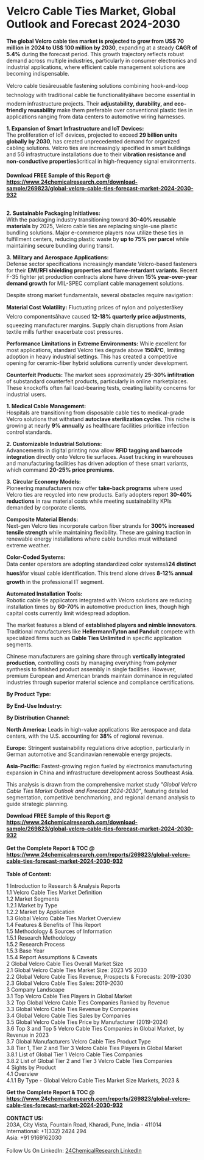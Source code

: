 <h1>Velcro Cable Ties Market, Global Outlook and Forecast 2024-2030</h1><p><strong>The global Velcro cable ties market is projected to grow from US$ 70 million in 2024 to US$ 100 million by 2030</strong>, expanding at a steady <strong>CAGR of 5.4%</strong> during the forecast period. This growth trajectory reflects robust demand across multiple industries, particularly in consumer electronics and industrial applications, where efficient cable management solutions are becoming indispensable.</p><p>Velcro cable tiesâreusable fastening solutions combining hook-and-loop technology with traditional cable tie functionalityâhave become essential in modern infrastructure projects. Their <strong>adjustability, durability, and eco-friendly reusability</strong> make them preferable over conventional plastic ties in applications ranging from data centers to automotive wiring harnesses.</p><p><strong>1. Expansion of Smart Infrastructure and IoT Devices:</strong><br>
The proliferation of IoT devices, projected to exceed <strong>29 billion units globally by 2030</strong>, has created unprecedented demand for organized cabling solutions. Velcro ties are increasingly specified in smart buildings and 5G infrastructure installations due to their <strong>vibration resistance and non-conductive properties</strong>âcritical in high-frequency signal environments.</p><div><b>Download FREE Sample of this Report @ 
            <a href="https://www.24chemicalresearch.com/download-sample/269823/global-velcro-cable-ties-forecast-market-2024-2030-932">
            https://www.24chemicalresearch.com/download-sample/269823/global-velcro-cable-ties-forecast-market-2024-2030-932</a></b></div><br><p><strong>2. Sustainable Packaging Initiatives:</strong><br>
With the packaging industry transitioning toward <strong>30-40% reusable materials</strong> by 2025, Velcro cable ties are replacing single-use plastic bundling solutions. Major e-commerce players now utilize these ties in fulfillment centers, reducing plastic waste by <strong>up to 75% per parcel</strong> while maintaining secure bundling during transit.</p><p><strong>3. Military and Aerospace Applications:</strong><br>
Defense sector specifications increasingly mandate Velcro-based fasteners for their <strong>EMI/RFI shielding properties and flame-retardant variants</strong>. Recent F-35 fighter jet production contracts alone have driven <strong>15% year-over-year demand growth</strong> for MIL-SPEC compliant cable management solutions.</p><p>Despite strong market fundamentals, several obstacles require navigation:</p><p><strong>Material Cost Volatility:</strong> Fluctuating prices of nylon and polyesterâkey Velcro componentsâhave caused <strong>12-18% quarterly price adjustments</strong>, squeezing manufacturer margins. Supply chain disruptions from Asian textile mills further exacerbate cost pressures.</p><p><strong>Performance Limitations in Extreme Environments:</strong> While excellent for most applications, standard Velcro ties degrade above <strong>150Â°C</strong>, limiting adoption in heavy industrial settings. This has created a competitive opening for ceramic-fiber hybrid solutions currently under development.</p><p><strong>Counterfeit Products:</strong> The market sees approximately <strong>25-30% infiltration</strong> of substandard counterfeit products, particularly in online marketplaces. These knockoffs often fail load-bearing tests, creating liability concerns for industrial users.</p><p><strong>1. Medical Cable Management:</strong><br>
Hospitals are transitioning from disposable cable ties to medical-grade Velcro solutions that withstand <strong>autoclave sterilization cycles</strong>. This niche is growing at nearly <strong>9% annually</strong> as healthcare facilities prioritize infection control standards.</p><p><strong>2. Customizable Industrial Solutions:</strong><br>
Advancements in digital printing now allow <strong>RFID tagging and barcode integration</strong> directly onto Velcro tie surfaces. Asset tracking in warehouses and manufacturing facilities has driven adoption of these smart variants, which command <strong>20-25% price premiums</strong>.</p><p><strong>3. Circular Economy Models:</strong><br>
Pioneering manufacturers now offer <strong>take-back programs</strong> where used Velcro ties are recycled into new products. Early adopters report <strong>30-40% reductions</strong> in raw material costs while meeting sustainability KPIs demanded by corporate clients.</p><p><strong>Composite Material Blends:</strong><br>
	Next-gen Velcro ties incorporate carbon fiber strands for <strong>300% increased tensile strength</strong> while maintaining flexibility. These are gaining traction in renewable energy installations where cable bundles must withstand extreme weather.</p><p><strong>Color-Coded Systems:</strong><br>
	Data center operators are adopting standardized color systemsâ<strong>24 distinct hues</strong>âfor visual cable identification. This trend alone drives <strong>8-12% annual growth</strong> in the professional IT segment.</p><p><strong>Automated Installation Tools:</strong><br>
	Robotic cable tie applicators integrated with Velcro solutions are reducing installation times by <strong>60-70%</strong> in automotive production lines, though high capital costs currently limit widespread adoption.</p><p>The market features a blend of <strong>established players and nimble innovators</strong>. Traditional manufacturers like <strong>HellermannTyton and Panduit</strong> compete with specialized firms such as <strong>Cable Ties Unlimited</strong> in specific application segments.</p><p>Chinese manufacturers are gaining share through <strong>vertically integrated production</strong>, controlling costs by managing everything from polymer synthesis to finished product assembly in single facilities. However, premium European and American brands maintain dominance in regulated industries through superior material science and compliance certifications.</p><p><strong>By Product Type:</strong></p><p><strong>By End-Use Industry:</strong></p><p><strong>By Distribution Channel:</strong></p><p><strong>North America:</strong> Leads in high-value applications like aerospace and data centers, with the U.S. accounting for <strong>38%</strong> of regional revenue.</p><p><strong>Europe:</strong> Stringent sustainability regulations drive adoption, particularly in German automotive and Scandinavian renewable energy projects.</p><p><strong>Asia-Pacific:</strong> Fastest-growing region fueled by electronics manufacturing expansion in China and infrastructure development across Southeast Asia.</p><p>This analysis is drawn from the comprehensive market study <em>"Global Velcro Cable Ties Market Outlook and Forecast 2024-2030"</em>, featuring detailed segmentation, competitive benchmarking, and regional demand analysis to guide strategic planning.</p><div><b>Download FREE Sample of this Report @ 
            <a href="https://www.24chemicalresearch.com/download-sample/269823/global-velcro-cable-ties-forecast-market-2024-2030-932">
            https://www.24chemicalresearch.com/download-sample/269823/global-velcro-cable-ties-forecast-market-2024-2030-932</a></b></div><br><div><b>Get the Complete Report & TOC @ 
            <a href="https://www.24chemicalresearch.com/reports/269823/global-velcro-cable-ties-forecast-market-2024-2030-932">
            https://www.24chemicalresearch.com/reports/269823/global-velcro-cable-ties-forecast-market-2024-2030-932</a></b></div><br>
            <b>Table of Content:</b><p>1 Introduction to Research & Analysis Reports<br />
    1.1 Velcro Cable Ties Market Definition<br />
    1.2 Market Segments<br />
        1.2.1 Market by Type<br />
        1.2.2 Market by Application<br />
    1.3 Global Velcro Cable Ties Market Overview<br />
    1.4 Features & Benefits of This Report<br />
    1.5 Methodology & Sources of Information<br />
        1.5.1 Research Methodology<br />
        1.5.2 Research Process<br />
        1.5.3 Base Year<br />
        1.5.4 Report Assumptions & Caveats<br />
2 Global Velcro Cable Ties Overall Market Size<br />
    2.1 Global Velcro Cable Ties Market Size: 2023 VS 2030<br />
    2.2 Global Velcro Cable Ties Revenue, Prospects & Forecasts: 2019-2030<br />
    2.3 Global Velcro Cable Ties Sales: 2019-2030<br />
3 Company Landscape<br />
    3.1 Top Velcro Cable Ties Players in Global Market<br />
    3.2 Top Global Velcro Cable Ties Companies Ranked by Revenue<br />
    3.3 Global Velcro Cable Ties Revenue by Companies<br />
    3.4 Global Velcro Cable Ties Sales by Companies<br />
    3.5 Global Velcro Cable Ties Price by Manufacturer (2019-2024)<br />
    3.6 Top 3 and Top 5 Velcro Cable Ties Companies in Global Market, by Revenue in 2023<br />
    3.7 Global Manufacturers Velcro Cable Ties Product Type<br />
    3.8 Tier 1, Tier 2 and Tier 3 Velcro Cable Ties Players in Global Market<br />
        3.8.1 List of Global Tier 1 Velcro Cable Ties Companies<br />
        3.8.2 List of Global Tier 2 and Tier 3 Velcro Cable Ties Companies<br />
4 Sights by Product<br />
    4.1 Overview<br />
        4.1.1 By Type - Global Velcro Cable Ties Market Size Markets, 2023 &</p><div><b>Get the Complete Report & TOC @ 
            <a href="https://www.24chemicalresearch.com/reports/269823/global-velcro-cable-ties-forecast-market-2024-2030-932">
            https://www.24chemicalresearch.com/reports/269823/global-velcro-cable-ties-forecast-market-2024-2030-932</a></b></div><br><b>CONTACT US:</b><br>
            203A, City Vista, Fountain Road, Kharadi, Pune, India - 411014<br>
            International: +1(332) 2424 294<br>
            Asia: +91 9169162030 <br><br>
            Follow Us On LinkedIn: <a href="https://www.linkedin.com/company/24chemicalresearch/">24ChemicalResearch LinkedIn</a>